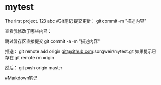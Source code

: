 # mytest
The first project.
123
abc
#Git笔记
提交更新：
git commit -m "描述内容"

查看我修改了哪些内容：

跳过暂存区直接提交
git commit -a -m "描述内容"

推送：
git remote add origin git@github.com:songweir/mytest.git
如果提示已存在
git remote rm origin

然后：
git push origin master



#Markdown笔记